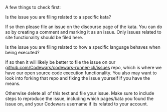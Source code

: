 A few things to check first:

Is the issue you are filing related to a specific kata?

If so then please file an issue on the discourse page of the kata. You can do so by creating a comment and marking it as an issue. Only issues related to site functionality should be filed here.

Is the issue you are filing related to how a specific language behaves when being executed?

If so then it will likely be better to file the issue on our [github.com/Codewars/codewars-runner-cli/issues](https://github.com/Codewars/codewars-runner-cli/issues) repo, which is where we have our open source code execution functionality. You also may want to look into forking that repo and fixing the issue yourself if you have the means.

Otherwise delete all of this text and file your issue. Make sure to include steps to reproduce the issue, including which pages/kata you found the issue on, and your Codewars username if its related to your account.
